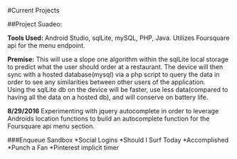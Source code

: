 #Current Projects

##Project Suadeo:

**Tools Used:**
Android Studio, sqlLite, mySQL, PHP, Java.  Utilizes Foursquare api for the menu endpoint.  

**Premise:**
This will use a slope one algorithm within the sqlLite local storage to predict what the user should order at a restaurant.  The device will then sync with a hosted database(mysql) via a php script to query the data in order to see any similarities between other users of the application.  
Using the sqlLite db on the device will be faster, use less data(compared to having all the data on a hosted db), and will conserve on battery life.  

**8/29/2016**
Experimenting with jquery autocomplete in order to leverage Androids location functions to build an autocomplete function for the Foursquare api menu section.  

###Enqueue Sandbox
*Social Logins
*Should I Surf Today
*Accomplished
*Punch a Fan
*Pinterest implicit timer
